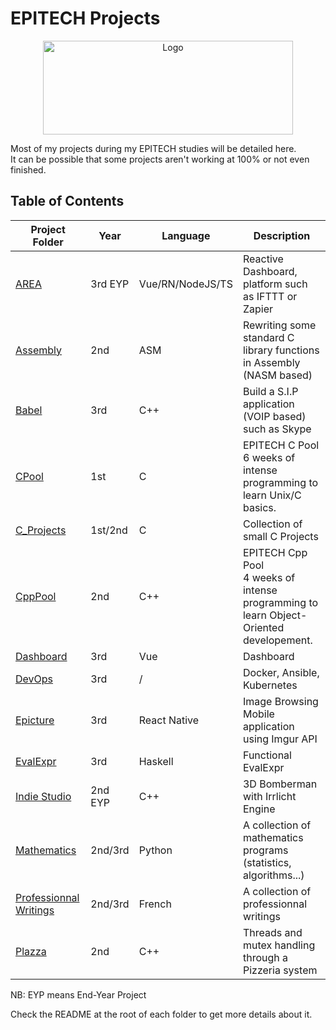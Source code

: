 # EPITECH Projects
<p align="center">
    <img src="https://upload.wikimedia.org/wikipedia/commons/2/2d/Epitech.png" alt="Logo" width="400" height="150"/>
</p>
<p> Most of my projects during my EPITECH studies will be detailed here. <br>
It can be possible that some projects aren't working at 100% or not even finished.</p>

## Table of Contents

| Project Folder                    | Year | Language | Description |
| --------------------------------  | - | - | -------------- |
| [AREA](./AREA) | 3rd EYP| Vue/RN/NodeJS/TS | Reactive Dashboard, platform such as IFTTT or Zapier |
| [Assembly](./ASM) | 2nd | ASM | Rewriting some standard C library functions in Assembly (NASM based) |
| [Babel]() | 3rd | C++ | Build a S.I.P application (VOIP based) such as Skype
| [CPool](./C_Pool) | 1st | C | EPITECH C Pool <br> 6 weeks of intense programming to learn Unix/C basics. |
| [C_Projects](./C_Projects) | 1st/2nd | C | Collection of small C Projects
| [CppPool](./CPP_Pool) | 2nd | C++ | EPITECH Cpp Pool <br> 4 weeks of intense programming to learn Object-Oriented developement. |
| [Dashboard](./Dashboard) | 3rd | Vue | Dashboard
| [DevOps](./DevOps) | 3rd | / | Docker, Ansible, Kubernetes
| [Epicture](./Epicture) | 3rd | React Native | Image Browsing Mobile application using Imgur API
| [EvalExpr]() | 3rd | Haskell | Functional EvalExpr
| [Indie Studio]() | 2nd EYP | C++ | 3D Bomberman with Irrlicht Engine
| [Mathematics](./Mathematics) | 2nd/3rd | Python | A collection of mathematics programs (statistics, algorithms...) |
| [Professionnal Writings]() | 2nd/3rd | French | A collection of professionnal writings
| [Plazza](./Plazza) | 2nd | C++ | Threads and mutex handling through a Pizzeria system |

NB: EYP means End-Year Project

Check the README at the root of each folder to get more details about it.
